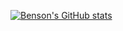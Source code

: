 [![Benson's GitHub stats](https://github-readme-stats.vercel.app/api?username=BensonFanNccu)](https://github.com/BensonFanNccu/github-readme-stats)
